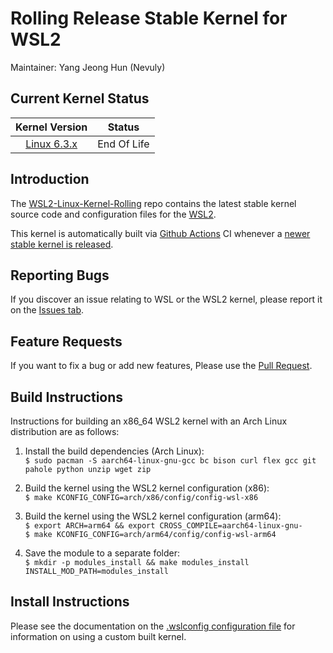 # Rolling Release Stable Kernel for WSL2

Maintainer: Yang Jeong Hun (Nevuly)

## Current Kernel Status

| Kernel Version | Status |
|:--------------:|:------:|
| [Linux 6.3.x][wsl2-kernel-6.3] | End Of Life |

## Introduction

The [WSL2-Linux-Kernel-Rolling][wsl2-kernel-rolling] repo contains the latest stable kernel source code and
configuration files for the [WSL2][about-wsl2].

This kernel is automatically built via [Github Actions][gh-actions] CI whenever a [newer stable kernel is released][kernel-stable].

## Reporting Bugs

If you discover an issue relating to WSL or the WSL2 kernel, please report it on
the [Issues tab][issue].

## Feature Requests

If you want to fix a bug or add new features, Please use the [Pull Request][pr].

## Build Instructions

Instructions for building an x86_64 WSL2 kernel with an Arch Linux distribution are
as follows:

1. Install the build dependencies (Arch Linux):  
   `$ sudo pacman -S aarch64-linux-gnu-gcc bc bison curl flex gcc git pahole python unzip wget zip`

2. Build the kernel using the WSL2 kernel configuration (x86):  
   `$ make KCONFIG_CONFIG=arch/x86/config/config-wsl-x86`

3. Build the kernel using the WSL2 kernel configuration (arm64):  
   `$ export ARCH=arm64 && export CROSS_COMPILE=aarch64-linux-gnu-`  
   `$ make KCONFIG_CONFIG=arch/arm64/config/config-wsl-arm64`

4. Save the module to a separate folder:  
   `$ mkdir -p modules_install && make modules_install INSTALL_MOD_PATH=modules_install`

## Install Instructions

Please see the documentation on the [.wslconfig configuration
file][install-inst] for information on using a custom built kernel.

[wsl2-kernel-6.3]: https://github.com/Nevuly/WSL2-Linux-Kernel-Rolling/tree/wsl-6.3-rolling-eol
[wsl2-kernel-rolling]: https://github.com/Nevuly/WSL2-Linux-Kernel-Rolling
[about-wsl2]: https://docs.microsoft.com/en-us/windows/wsl/about#what-is-wsl-2
[gh-actions]: https://github.com/Nevuly/WSL2-Linux-Kernel-Rolling/actions
[kernel-stable]: https://git.kernel.org/pub/scm/linux/kernel/git/stable/linux.git/log/?h=linux-6.3.y
[issue]: https://github.com/Nevuly/WSL2-Linux-Kernel-Rolling/issues
[pr]: https://github.com/Nevuly/WSL2-Linux-Kernel-Rolling/pulls
[install-inst]: https://docs.microsoft.com/en-us/windows/wsl/wsl-config#configure-global-options-with-wslconfig
